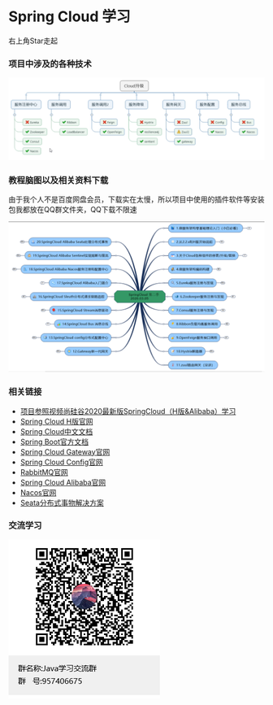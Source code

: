 # Spring Cloud 学习

右上角Star走起

### 项目中涉及的各种技术

![Spring Cloud 升级对比](https://github.com/Tellsea/spring-cloud-learn/blob/master/doc/images/1.png)

### 教程脑图以及相关资料下载

由于我个人不是百度网盘会员，下载实在太慢，所以项目中使用的插件软件等安装包我都放在QQ群文件夹，QQ下载不限速

![项目文档以及脑图](https://github.com/Tellsea/spring-cloud-learn/blob/master/doc/images/2.png)

### 相关链接

- [项目参照视频尚硅谷2020最新版SpringCloud（H版&Alibaba）学习](https://www.bilibili.com/video/BV18E411x7eT?from=search&seid=9237813513474252377)
- [Spring Cloud H版官网](https://cloud.spring.io/spring-cloud-static/Hoxton.SR1/reference/htmlsingle/)
- [Spring Cloud中文文档](https://www.bookstack.cn/read/spring-cloud-docs/docs-index.md)
- [Spring Boot官方文档](https://docs.spring.io/spring-boot/docs/2.2.2.RELEASE/reference/htmlsingle/)
- [Spring Cloud Gateway官网](https://cloud.spring.io/spring-cloud-static/spring-cloud-gateway/2.2.1.RELEASE/reference/html/)
- [Spring Cloud Config官网](https://cloud.spring.io/spring-cloud-static/spring-cloud-config/2.2.1.RELEASE/reference/html/)
- [RabbitMQ官网](https://www.rabbitmq.com/)
- [Spring Cloud Alibaba官网](https://github.com/alibaba/spring-cloud-alibaba/blob/master/README-zh.md)
- [Nacos官网](https://nacos.io/zh-cn/index.html)
- [Seata分布式事物解决方案](http://seata.io/zh-cn/)

### 交流学习

![项目文档以及脑图](https://github.com/Tellsea/spring-cloud-learn/blob/master/doc/images/qq_group.png)
